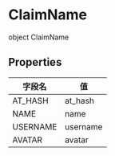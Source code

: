 # ClaimName

object ClaimName

## Properties

| 字段名   | 值       |
| -------- | -------- |
| AT_HASH  | at_hash  |
| NAME     | name     |
| USERNAME | username |
| AVATAR   | avatar   |
